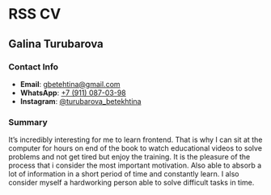 # RSS CV 

## Galina Turubarova
### Contact Info
- __Email__: gbetehtina@gmail.com
- __WhatsApp__: [+7 (911) 087-03-98](tel:89110870398)
- __Instagram__: [@turubarova_betekhtina](https://instagram.com/turubarova_betekhtina?igshid=111rm57us2fah)

### Summary
It’s incredibly interesting for me to learn frontend. That is why I can sit at the computer for hours on end of the book to watch educational videos to solve problems and not get tired but enjoy the training. It is the pleasure of the process that i consider the most important motivation. Also able to absorb a lot of information in a short period of time and constantly learn. I also consider myself a hardworking person able to solve difficult tasks in time.